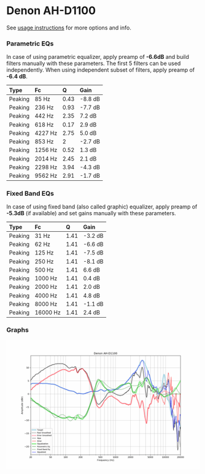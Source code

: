 # Denon AH-D1100
See [usage instructions](https://github.com/jaakkopasanen/AutoEq#usage) for more options and info.

### Parametric EQs
In case of using parametric equalizer, apply preamp of **-6.6dB** and build filters manually
with these parameters. The first 5 filters can be used independently.
When using independent subset of filters, apply preamp of **-6.4 dB**.

| Type    | Fc      |    Q | Gain    |
|:--------|:--------|:-----|:--------|
| Peaking | 85 Hz   | 0.43 | -8.8 dB |
| Peaking | 236 Hz  | 0.93 | -7.7 dB |
| Peaking | 442 Hz  | 2.35 | 7.2 dB  |
| Peaking | 618 Hz  | 0.17 | 2.9 dB  |
| Peaking | 4227 Hz | 2.75 | 5.0 dB  |
| Peaking | 853 Hz  | 2    | -2.7 dB |
| Peaking | 1256 Hz | 0.52 | 1.3 dB  |
| Peaking | 2014 Hz | 2.45 | 2.1 dB  |
| Peaking | 2298 Hz | 3.94 | -4.3 dB |
| Peaking | 9562 Hz | 2.91 | -1.7 dB |

### Fixed Band EQs
In case of using fixed band (also called graphic) equalizer, apply preamp of **-5.3dB**
(if available) and set gains manually with these parameters.

| Type    | Fc       |    Q | Gain    |
|:--------|:---------|:-----|:--------|
| Peaking | 31 Hz    | 1.41 | -3.2 dB |
| Peaking | 62 Hz    | 1.41 | -6.6 dB |
| Peaking | 125 Hz   | 1.41 | -7.5 dB |
| Peaking | 250 Hz   | 1.41 | -8.1 dB |
| Peaking | 500 Hz   | 1.41 | 6.6 dB  |
| Peaking | 1000 Hz  | 1.41 | 0.4 dB  |
| Peaking | 2000 Hz  | 1.41 | 2.0 dB  |
| Peaking | 4000 Hz  | 1.41 | 4.8 dB  |
| Peaking | 8000 Hz  | 1.41 | -1.1 dB |
| Peaking | 16000 Hz | 1.41 | 2.4 dB  |

### Graphs
![](./Denon%20AH-D1100.png)